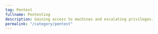 ```yaml
---
tag: Pentest
fullname: Pentesting
description: Gaining access to machines and escalating privileges.
permalink: "/category/pentest"
---
```

